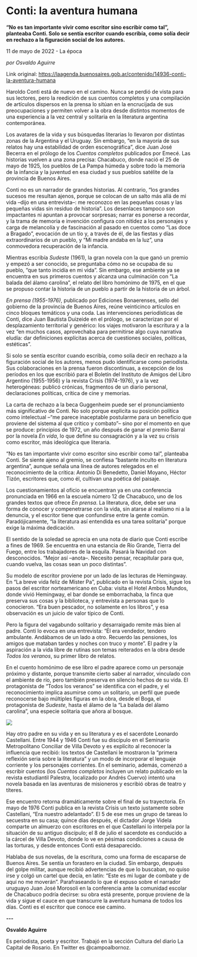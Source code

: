 # Conti: la aventura humana

**“No es tan importante vivir como escritor sino escribir como tal”, planteaba Conti. Solo se sentía escritor cuando escribía, como solía decir en rechazo a la figuración social de los autores.**

11 de mayo de 2022 - La época

_por Osvaldo Aguirre_

Link original: https://laagenda.buenosaires.gob.ar/contenido/14936-conti-la-aventura-humana



Haroldo Conti está de nuevo en el camino. Nunca se perdió de vista para sus lectores, pero la reedición de sus cuentos completos y una compilación de artículos dispersos en la prensa lo sitúan en la encrucijada de sus preocupaciones y permiten volver a la obra desde distintos momentos de una experiencia a la vez central y solitaria en la literatura argentina contemporánea.




Los avatares de la vida y sus búsquedas literarias lo llevaron por distintas zonas de la Argentina y el Uruguay. Sin embargo, “en la mayoría de sus relatos hay una estabilidad de orden escenográfica”, dice Juan José Becerra en el prólogo de los *Cuentos completos* publicados por Emecé. Las historias vuelven a una zona precisa: Chacabuco, donde nació el 25 de mayo de 1925, los pueblos de La Pampa húmeda y sobre todo la memoria de la infancia y la juventud en esa ciudad y sus pueblos satélite de la provincia de Buenos Aires.




Conti no es un narrador de grandes historias. Al contrario, “los grandes sucesos me resultan ajenos, porque se colocan de un salto más allá de mi vida –dijo en una entrevista–: me reconozco en las pequeñas cosas y las pequeñas vidas sin residuo de historia”. Los desenlaces tampoco son impactantes ni apuntan a provocar sorpresas; narrar es ponerse a recordar, y la trama de memoria e invención configura con nitidez a los personajes y carga de melancolía y de fascinación al pasado en cuentos como “Las doce a Bragado”, evocación de un tío y, a través de él, de las fiestas y días extraordinarios de un pueblo, y “Mi madre andaba en la luz”, una conmovedora recuperación de la infancia.




Mientras escribía *Sudeste* (1961), la gran novela con la que ganó un premio y empezó a ser conocido, se preguntaba cómo no se ocupaba de su pueblo, “que tanto incidía en mi vida”. Sin embargo, ese ambiente ya se encuentra en sus primeros cuentos y alcanza una culminación con “La balada del álamo carolina”, el relato del libro homónimo de 1975, en el que se propuso contar la historia de un pueblo a partir de la historia de un árbol.




*En prensa (1955-1976)*, publicado por Ediciones Bonaerenses, sello del gobierno de la provincia de Buenos Aires, reúne veinticinco artículos en cinco bloques temáticos y una coda. Las intervenciones periodísticas de Conti, dice Juan Bautista Duizeide en el prólogo, se caracterizan por el desplazamiento territorial y genérico: los viajes motivaron la escritura y a la vez “en muchos casos, aprovechaba para permitirse algo cuya narrativa eludía: dar definiciones explícitas acerca de cuestiones sociales, políticas, estéticas”.




Si solo se sentía escritor cuando escribía, como solía decir en rechazo a la figuración social de los autores, menos pudo identificarse como periodista. Sus colaboraciones en la prensa fueron discontinuas, a excepción de los períodos en los que escribió para el Boletín del Instituto de Amigos del Libro Argentino (1955-1956) y la revista Crisis (1974-1976), y a la vez heterogéneas: publicó crónicas, fragmentos de un diario personal, declaraciones políticas, crítica de cine y memorias.




La carta de rechazo a la beca Guggenheim puede ser el pronunciamiento más significativo de Conti. No solo porque explicita su posición política como intelectual –“me parece inaceptable postularme para un beneficio que proviene del sistema al que critico y combato”– sino por el momento en que se produce: principios de 1972, un año después de ganar el premio Barral por la novela *En vida*, lo que define su consagración y a la vez su crisis como escritor, más ideológica que literaria.




“No es tan importante vivir como escritor sino escribir como tal”, planteaba Conti. Se siente ajeno al gremio, se confiesa “bastante inculto en literatura argentina”, aunque señala una línea de autores relegados en el reconocimiento de la crítica: Antonio Di Benedetto, Daniel Moyano, Héctor Tizón, escritores que, como él, cultivan una poética del paisaje.




Los cuestionamientos al oficio se encuentran ya en una conferencia pronunciada en 1966 en la escuela número 12 de Chacabuco, uno de los grandes textos que ofrece *En prensa*. La literatura, dice, debe ser una forma de conocer y compenetrarse con la vida, sin atarse al realismo ni a la denuncia, y el escritor tiene que confundirse entre la gente común. Paradójicamente, “la literatura así entendida es una tarea solitaria” porque exige la máxima dedicación.




El sentido de la soledad se aprecia en una nota de diario que Conti escribe a fines de 1969. Se encuentra en una estancia de Río Grande, Tierra del Fuego, entre los trabajadores de la esquila. Pasará la Navidad con desconocidos. “Mejor así –anota–. Necesito pensar, recapitular para que, cuando vuelva, las cosas sean un poco distintas”.




Su modelo de escritor proviene por un lado de las lecturas de Hemingway. En “La breve vida feliz de Míster Pa”, publicado en la revista Crisis, sigue los pasos del escritor norteamericano en Cuba: visita el Hotel Ambos Mundos, donde vivió Hemingway, el bar donde se emborrachaba, la finca que preserva sus cosas y la biblioteca, y entrevista a personas que lo conocieron. “Era buen pescador, no solamente en los libros”, y esa observación es un juicio de valor típico de Conti.




Pero la figura del vagabundo solitario y desarraigado remite más bien al padre. Conti lo evoca en una entrevista: “Él era vendedor, tendero ambulante. Andábamos de un lado a otro. Recuerdo las pensiones, los amigos que mataban tardes y noches con truco y monte”. El padre y la aspiración a la vida libre de rutinas son temas reiterados en la obra desde *Todos los veranos*, su primer libro de relatos.




En el cuento homónimo de ese libro el padre aparece como un personaje próximo y distante, porque transmite cierto saber al narrador, vinculado con el ambiente de río, pero también preserva en silencio hechos de su vida. El protagonista de “Todos los veranos” se identifica con el padre, y el reconocimiento implica asumirse como un solitario, un perfil que puede reconocerse bajo múltiples figuras en la obra, desde el Boga, el protagonista de *Sudeste*, hasta el álamo de la “La balada del álamo carolina”, una especie solitaria que añora al bosque.




![](https://cdn.feater.me/files/images/224995/5b54e6eb-73d5-46d2-94b3-94e0ca44e145.png)




Hay otro padre en su vida y en su literatura y es el sacerdote Leonardo Castellani. Entre 1944 y 1946 Conti fue su discípulo en el Seminario Metropolitano Conciliar de Villa Devoto y es explícito al reconocer la influencia que recibió: los textos de Castellani le mostraron la “primera reflexión seria sobre la literatura” y un modo de incorporar el lenguaje corriente y los personajes corrientes. En el seminario, además, comenzó a escribir cuentos (los *Cuentos completos* incluyen un relato publicado en la revista estudiantil Palestra, localizado por Andrés Cuervo) intentó una novela basada en las aventuras de misioneros y escribió obras de teatro y títeres.




Ese encuentro retorna dramáticamente sobre el final de su trayectoria. En mayo de 1976 Conti publica en la revista Crisis un texto justamente sobre Castellani, “Era nuestro adelantado”. El 5 de ese mes un grupo de tareas lo secuestra en su casa; quince días después, el dictador Jorge Videla comparte un almuerzo con escritores en el que Castellani lo interpela por la situación de su antiguo discípulo; el 8 de julio el sacerdote es conducido a la cárcel de Villa Devoto, donde lo ve en pésimas condiciones a causa de las torturas, y desde entonces Conti está desaparecido.




Hablaba de sus novelas, de la escritura, como una forma de escaparse de Buenos Aires. Se sentía un forastero en la ciudad. Sin embargo, después del golpe militar, aunque recibió advertencias de que lo buscaban, no quiso irse y colgó un cartel que decía, en latín: “Este es mi lugar de combate y de aquí no me moverán”. Parafraseando lo que él expuso sobre el narrador uruguayo Juan José Morosoli en la conferencia ante la comunidad escolar de Chacabuco podría decirse: su obra está presente, porque proviene de la vida y sigue el cauce en que transcurre la aventura humana de todos los días. Conti es el escritor que conoce ese camino.




**---**




**Osvaldo Aguirre**




Es periodista, poeta y escritor. Trabajó en la sección Cultura del diario La Capital de Rosario. En Twitter es @campoalbornoz.



